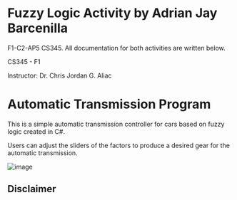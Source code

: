 # Fuzzy Logic Activity by Adrian Jay Barcenilla

F1-C2-AP5 CS345. All documentation for both activities are written below.

CS345 - F1

Instructor: Dr. Chris Jordan G. Aliac

# Automatic Transmission Program
This is a simple automatic transmission controller for cars based on fuzzy logic created in C#. 

Users can adjust the sliders of the factors to produce a desired gear for the automatic transmission.

![image](https://user-images.githubusercontent.com/111829440/207767161-333a47db-88c3-4f1d-9f07-7030f106b1e7.png)



## Disclaimer
